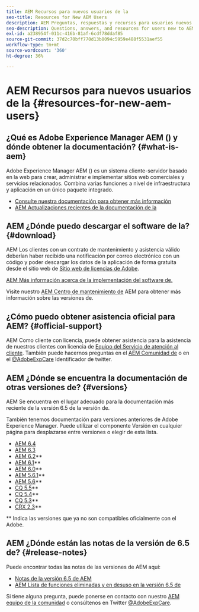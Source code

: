 ```yaml
---
title: AEM Recursos para nuevos usuarios de la
seo-title: Resources for New AEM Users
description: AEM Preguntas, respuestas y recursos para usuarios nuevos en el uso de la
seo-description: Questions, answers, and resources for users new to AEM
exl-id: a238954f-011c-416b-81af-6cdf78ddaf85
source-git-commit: 37d2c70bff770d13b8094c5959e488f5531aef55
workflow-type: tm+mt
source-wordcount: '360'
ht-degree: 36%

---
```


# AEM Recursos para nuevos usuarios de la {#resources-for-new-aem-users}

## ¿Qué es Adobe Experience Manager AEM () y dónde obtener la documentación? {#what-is-aem}

Adobe Experience Manager AEM () es un sistema cliente-servidor basado en la web para crear, administrar e implementar sitios web comerciales y servicios relacionados. Combina varias funciones a nivel de infraestructura y aplicación en un único paquete integrado.

* [Consulte nuestra documentación para obtener más información](/help/sites-deploying/home.md)
* [AEM Actualizaciones recientes de la documentación de la](https://experienceleague.adobe.com/docs/experience-manager-release-information/aem-release-updates/doc-updates/documentation-updates.html?lang=es)

## AEM ¿Dónde puedo descargar el software de la? {#download}

AEM Los clientes con un contrato de mantenimiento y asistencia válido deberían haber recibido una notificación por correo electrónico con un código y poder descargar los datos de la aplicación de forma gratuita desde el sitio web de [Sitio web de licencias de Adobe](https://licensing.adobe.com/).

[AEM Más información acerca de la implementación del software de.](/help/sites-deploying/home.md)

Visite nuestro [AEM Centro de mantenimiento de](https://helpx.adobe.com/es/experience-manager/aem-releases-updates.html) AEM para obtener más información sobre las versiones de.

## ¿Cómo puedo obtener asistencia oficial para AEM? {#official-support}

AEM Como cliente con licencia, puede obtener asistencia para la asistencia de nuestros clientes con licencia de [Equipo del Servicio de atención al cliente](https://helpx.adobe.com/es/marketing-cloud/contact-support.html). También puede hacernos preguntas en el [AEM Comunidad de](https://experienceleaguecommunities.adobe.com/t5/adobe-experience-manager/ct-p/adobe-experience-manager-community?profile.language=es) o en el [@AdobeExpCare](https://twitter.com/adobeexpcare) Identificador de twitter.

## AEM ¿Dónde se encuentra la documentación de otras versiones de? {#versions}

AEM Se encuentra en el lugar adecuado para la documentación más reciente de la versión 6.5 de la versión de.

También tenemos documentación para versiones anteriores de Adobe Experience Manager. Puede utilizar el componente Versión en cualquier página para desplazarse entre versiones o elegir de esta lista.

* [AEM 6.4](https://experienceleague.adobe.com/docs/experience-manager-64.html?lang=es)
* [AEM 6.3](https://helpx.adobe.com/es/support/experience-manager/6-3.html)
* [AEM 6.2](https://helpx.adobe.com/es/support/experience-manager/6-2.html)**
* [AEM 6.1](https://docs.adobe.com/docs/es/aem/6-1.html)**
* [AEM 6.0](https://docs.adobe.com/docs/es/aem/6-0.html)**
* [AEM 5.6.1](https://helpx.adobe.com/es/experience-manager/aem-previous-versions.html)**
* [AEM 5.6](https://helpx.adobe.com/es/experience-manager/aem-previous-versions.html)**
* [CQ 5.5](https://helpx.adobe.com/es/experience-manager/aem-previous-versions.html)**
* [CQ 5.4](https://helpx.adobe.com/es/experience-manager/aem-previous-versions.html)**
* [CQ 5.3](https://helpx.adobe.com/es/experience-manager/aem-previous-versions.html)**
* [CRX 2.3](https://helpx.adobe.com/es/experience-manager/aem-previous-versions.html)**

** Indica las versiones que ya no son compatibles oficialmente con el Adobe.

## AEM ¿Dónde están las notas de la versión de 6.5 de? {#release-notes}

Puede encontrar todas las notas de las versiones de AEM aquí:

* [Notas de la versión 6.5 de AEM](/help/release-notes/home.md)
* [AEM Lista de funciones eliminadas y en desuso en la versión 6.5 de](/help/release-notes/deprecated-removed-features.md)

Si tiene alguna pregunta, puede ponerse en contacto con nuestro [AEM equipo de la comunidad](https://help-forums.adobe.com/content/adobeforums/en/experience-manager-forum/adobe-experience-manager.html) o consúltenos en Twitter [@AdobeExpCare](https://twitter.com/adobeexpcare).
